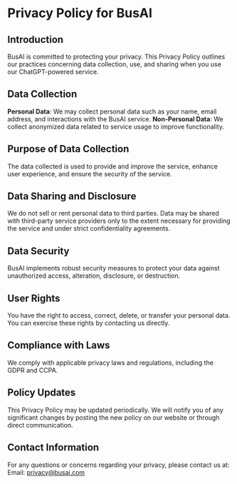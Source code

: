 # Privacy Policy for BusAI

## Introduction
BusAI is committed to protecting your privacy. This Privacy Policy outlines our practices concerning data collection, use, and sharing when you use our ChatGPT-powered service.

## Data Collection
**Personal Data**: We may collect personal data such as your name, email address, and interactions with the BusAI service.
**Non-Personal Data**: We collect anonymized data related to service usage to improve functionality.

## Purpose of Data Collection
The data collected is used to provide and improve the service, enhance user experience, and ensure the security of the service.

## Data Sharing and Disclosure
We do not sell or rent personal data to third parties. Data may be shared with third-party service providers only to the extent necessary for providing the service and under strict confidentiality agreements.

## Data Security
BusAI implements robust security measures to protect your data against unauthorized access, alteration, disclosure, or destruction.

## User Rights
You have the right to access, correct, delete, or transfer your personal data. You can exercise these rights by contacting us directly.

## Compliance with Laws
We comply with applicable privacy laws and regulations, including the GDPR and CCPA.

## Policy Updates
This Privacy Policy may be updated periodically. We will notify you of any significant changes by posting the new policy on our website or through direct communication.

## Contact Information
For any questions or concerns regarding your privacy, please contact us at:
Email: privacy@busai.com

